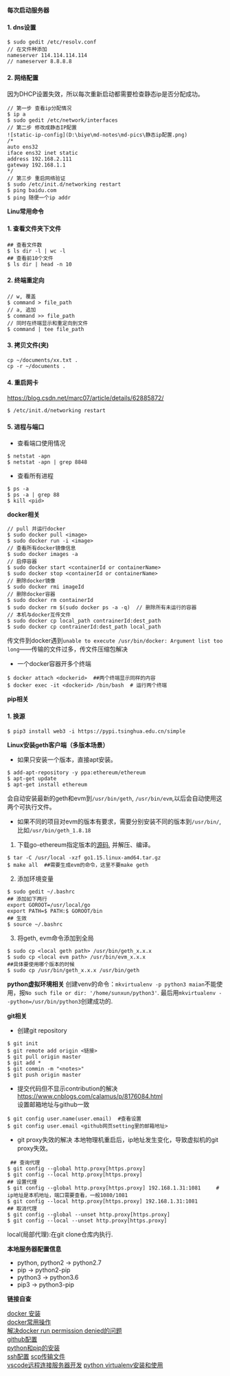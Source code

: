 **每次启动服务器**
#### 1. dns设置
```
$ sudo gedit /etc/resolv.conf
// 在文件种添加
nameserver 114.114.114.114
// nameserver 8.8.8.8
```
#### 2. 网络配置
因为DHCP设置失效，所以每次重新启动都需要检查静态ip是否分配成功。
```
// 第一步 查看ip分配情况
$ ip a  
$ sudo gedit /etc/network/interfaces
// 第二步 修改成静态IP配置
![static-ip-config](D:\biye\md-notes\md-pics\静态ip配置.png)
/* 
auto ens32
iface ens32 inet static
address 192.168.2.111
gateway 192.168.1.1
*/
// 第三步 重启网络验证
$ sudo /etc/init.d/networking restart
$ ping baidu.com
$ ping 随便一个ip addr
```

**Linu常用命令**
#### 1. 查看文件夹下文件
```shell
## 查看文件数
$ ls dir -l | wc -l
## 查看前10个文件
$ ls dir | head -n 10
```
#### 2. 终端重定向
```
// w, 覆盖
$ command > file_path  
// a, 追加
$ command >> file_path
// 同时在终端显示和重定向到文件
$ command | tee file_path
```
#### 3. 拷贝文件(夹)
```
cp ~/documents/xx.txt .
cp -r ~/documents .
```
#### 4. 重启网卡
https://blog.csdn.net/marc07/article/details/62885872/
```shell
$ /etc/init.d/networking restart
```
#### 5. 进程与端口      
- 查看端口使用情况
```shell
$ netstat -apn
$ netstat -apn | grep 8848
```
- 查看所有进程
```shell
$ ps -a
$ ps -a | grep 88
$ kill <pid>
```

**docker相关**
```
// pull 并运行docker
$ sudo docker pull <image>
$ sudo docker run -i <image>
// 查看所有docker镜像信息
$ sudo docker images -a
// 启停容器
$ sudo docker start <containerId or containerName>
$ sudo docker stop <containerId or containerName>
// 删除docker镜像
$ sudo docker rmi imageId
// 删除docker容器
$ sudo docker rm containerId
$ sudo docker rm $(sudo docker ps -a -q)  // 删除所有未运行的容器
// 本机与docker互传文件
$ sudo docker cp local_path contrainerId:dest_path                
$ sudo docker cp contrainerId:dest_path local_path
```
传文件到docker遇到`unable to execute /usr/bin/docker: Argument list too long`——传输的文件过多，传文件压缩包解决

- 一个docker容器开多个终端
```shell
$ docker attach <dockerid>  ##两个终端显示同样的内容
$ docker exec -it <dockerid> /bin/bash  # 运行两个终端
```


**pip相关**
#### 1. 换源
```shell
$ pip3 install web3 -i https://pypi.tsinghua.edu.cn/simple
```

**Linux安装geth客户端（多版本场景）**
- 如果只安装一个版本，直接apt安装。
```shell
$ add-apt-repository -y ppa:ethereum/ethereum
$ apt-get update
$ apt-get install ethereum
```
会自动安装最新的geth和evm到`/usr/bin/geth`, `/usr/bin/evm`,以后会自动使用这两个可执行文件。
- 如果不同的项目对evm的版本有要求，需要分别安装不同的版本到`/usr/bin/`, 比如`/usr/bin/geth_1.8.18`  
1. 下载go-ethereum指定版本的[源码](https://github.com/ethereum/go-ethereum/releases), 并解压、编译。
```shell
$ tar -C /usr/local -xzf go1.15.linux-amd64.tar.gz
$ make all  ##需要生成evm的命令，这里不要make geth
```
2. 添加环境变量
```shell
$ sudo gedit ~/.bashrc
## 添加如下两行
export GOROOT=/usr/local/go
export PATH=$ PATH:$ GOROOT/bin
## 生效
$ source ~/.bashrc
```
3. 将geth, evm命令添加到全局
```shell
$ sudo cp <local geth path> /usr/bin/geth_x.x.x
$ sudo cp <local evm path> /usr/bin/evm_x.x.x
##具体要使用哪个版本的时候
$ sudo cp /usr/bin/geth_x.x.x /usr/bin/geth
```

**python虚拟环境相关**
创建venv的命令：`mkvirtualenv -p python3 maian`不能使用，报`No such file or dir: '/home/sunxun/python3'`.
最后用`mkvirtualenv --python=/usr/bin/python3`创建成功的.

**git相关**
- 创建git repository    
```shell
$ git init
$ git remote add origin <链接>
$ git pull origin master
$ git add *
$ git commin -m "<notes>"
$ git push origin master
```
- 提交代码但不显示contribution的解决    
https://www.cnblogs.com/calamus/p/8176084.html  
设置邮箱地址与github一致
```shell
$ git config user.name(user.email)  #查看设置
$ git config user.email <github网页setting里的邮箱地址>
```
- git proxy失效的解决
本地物理机重启后，ip地址发生变化，导致虚拟机的git proxy失效。
```shell
 ## 查询代理
$ git config --global http.proxy[https.proxy]
$ git config --local http.proxy[https.proxy]
## 设置代理
$ git config --global http.proxy[https.proxy] 192.168.1.31:1081     # ip地址是本机地址，端口需要查看，一般1080/1081
$ git config --local http.proxy[https.proxy] 192.168.1.31:1081
## 取消代理
$ git config --global --unset http.proxy[https.proxy]
$ git config --local --unset http.proxy[https.proxy]
```
local(局部代理):在git clone仓库内执行.


**本地服务器配置信息**

- python, python2 -> python2.7
- pip -> python2-pip
- python3 -> python3.6
- pip3 -> python3-pip


**链接自查**

[docker 安装](https://www.cnblogs.com/walker-lin/p/11214127.html)   
[docker常用操作](https://www.cnblogs.com/dwlovelife/p/11520221.html)       
[解决docker run permission denied的问题](https://blog.csdn.net/liangllhahaha/article/details/92077065)  
[github配置](https://www.linuxidc.com/Linux/2018-05/152611.htm)     
[python和pip的安装](http://www.py3study.com/Article/details/id/9434.html)   
[ssh配置](https://blog.csdn.net/future_ai/article/details/81701744)
[scp传输文件](https://www.cnblogs.com/jiangyao/archive/2011/01/26/1945570.html)     
[vscode远程连接服务器开发]()
[python virtualenv安装和使用](https://www.linuxidc.com/Linux/2019-08/160096.htm)